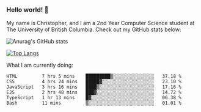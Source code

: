 ### Hello world! 👋
My name is Christopher, and I am a 2nd Year Computer Science student at The University of British Columbia. 
Check out my GitHub stats below: 

![Anurag's GitHub stats](https://github-readme-stats.vercel.app/api?username=chrishadrian&hide=contribs,issues&count_private=true&show_icons=true&theme=tokyonight)

[![Top Langs](https://github-readme-stats.vercel.app/api/top-langs/?username=chrishadrian&layout=compact&theme=tokyonight&langs_count=4)](https://github.com/anuraghazra/github-readme-stats)

What I am currently doing:
<!--START_SECTION:waka-->

```text
HTML         7 hrs 5 mins    █████████▒░░░░░░░░░░░░░░░   37.18 %
CSS          4 hrs 24 mins   █████▓░░░░░░░░░░░░░░░░░░░   23.10 %
JavaScript   3 hrs 16 mins   ████▒░░░░░░░░░░░░░░░░░░░░   17.16 %
EJS          2 hrs 48 mins   ███▓░░░░░░░░░░░░░░░░░░░░░   14.72 %
TypeScript   1 hr 13 mins    █▓░░░░░░░░░░░░░░░░░░░░░░░   06.38 %
Bash         11 mins         ▒░░░░░░░░░░░░░░░░░░░░░░░░   01.01 %
```

<!--END_SECTION:waka-->
<!-- [![willianrod's wakatime stats](https://github-readme-stats.vercel.app/api/wakatime?username=chrishadrian)](https://github.com/anuraghazra/github-readme-stats) -->

<!--
- 🔭 I’m currently working on ...
- 🌱 I’m currently learning ...
- 👯 I’m looking to collaborate on ...
- 🤔 I’m looking for help with ...
- 💬 Ask me about ...
- 📫 How to reach me: ...
- 😄 Pronouns: ...
- ⚡ Fun fact: ...
-->

